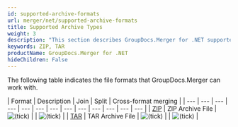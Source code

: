 ```yaml
---
id: supported-archive-formats
url: merger/net/supported-archive-formats
title: Supported Archive Types
weight: 3
description: "This section describes GroupDocs.Merger for .NET supported archive types. The Library supports ZIP, TAR and many more."
keywords: ZIP, TAR
productName: GroupDocs.Merger for .NET
hideChildren: False
---
```

The following table indicates the file formats that GroupDocs.Merger can work with.

| Format | Description | Join | Split | Cross-format merging |
| --- | --- | --- | --- | --- | --- | --- | --- | --- | --- | --- | --- | --- |
| [ZIP](https://docs.fileformat.com/compression/zip/) | ZIP Archive File | ![(tick)](/merger/net/images/check.png) |   | ![(tick)](/merger/net/images/check.png) |
| [TAR](https://docs.fileformat.com/compression/tar/) | TAR Archive File | ![(tick)](/merger/net/images/check.png) |   | ![(tick)](/merger/net/images/check.png) |
